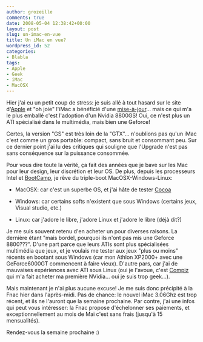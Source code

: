 ```yaml
---
author: grozeille
comments: true
date: 2008-05-04 12:38:42+00:00
layout: post
slug: un-imac-en-vue
title: Un iMac en vue?
wordpress_id: 52
categories:
- Blabla
tags:
- Apple
- Geek
- iMac
- MacOSX
---
```


Hier j'ai eu un petit coup de stress: je suis allé à tout hasard sur le site d'[Apple](http://www.apple.fr) et "oh joie" l'iMac a bénéficié d'une [mise-à-jour](http://www.apple.com/fr/imac/)... mais ce qui m'a le plus emballé c'est l'adoption d'un Nvidia 8800GS! Oui, ce n'est plus un ATI spécialisé dans le multimédia, mais bien une Geforce!
<!-- more -->
Certes, la version "GS" est très loin de la "GTX"... n'oublions pas qu'un iMac c'est comme un gros portable: compact, sans bruit et consommant peu. Sur ce dernier point j'ai lu des critiques qui souligne que l'Upgrade n'est pas sans conséquence sur la puissance consommée.

Pour vous dire toute la vérité, ça fait des années que je bave sur les Mac pour leur design, leur discrétion et leur OS. De plus, depuis les processeurs Intel et [BootCamp](http://www.apple.com/fr/macosx/features/bootcamp.html), je rêve du triple-boot MacOSX-Windows-Linux:



	
  * MacOSX: car c'est un superbe OS, et j'ai hâte de tester [Cocoa](http://revver.com/video/230333/simple-cocoaobjective-c-xcode-tutorial/)

	
  * Windows: car certains softs n'existent que sous Windows (certains jeux, Visual studio, etc.)

	
  * Linux: car j'adore le libre, j'adore Linux et j'adore le libre (déjà dit?)



Je me suis souvent retenu d'en acheter un pour diverses raisons. La dernière étant "mais bordel, pourquoi ils n'ont pas mis une Geforce 8800???". D'une part parce que leurs ATIs sont plus spécialisées multimédia que jeux, et je voulais me tester aux jeux "plus ou moins" récents en bootant sous Windows (car mon Athlon XP2000+ avec une GeForce6000GT commencent à faire vieux).
D'autre pars, car j'ai de mauvaises expériences avec ATI sous Linux (oui je l'avoue, c'est [Compiz](http://youtube.com/watch?v=E4Fbk52Mk1w) qui m'a fait acheter ma première NVidia... oui je suis trop geek...).

Mais maintenant je n'ai plus aucune excuse! Je me suis donc précipité à la Fnac hier dans l'après-midi.
Pas de chance: le nouvel iMac 3.06Ghz est trop récent, et ils ne l'auront que la semaine prochaine. Par contre, j'ai une infos qui peut vous intéresser: la Fnac propose d'échelonner ses paiements, et exceptionnellement au mois de Mai c'est sans frais (jusqu'à 15 mensualités).

Rendez-vous la semaine prochaine :)
